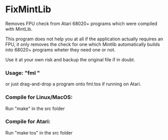 # FixMintLib
Removes FPU check from Atari 68020+ programs which were compiled with MintLib.

This program does not help you at all if the application actually requires an FPU, it only removes the check for one which Mintlib automatically builds into 68020+ programs wheter they need one or not.

Use it at your own risk and backup the original file if in doubt.

### Usage: "fml <filename>"
or just drag-and-drop a program onto fml.tos if running on Atari.


### Compile for Linux/MacOS:
Run "make" in the src folder

### Compile for Atari:
Run "make tos" in the src folder
